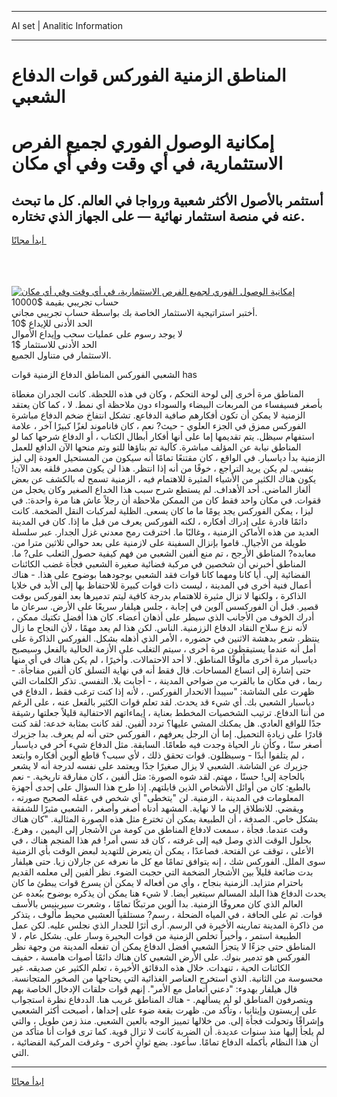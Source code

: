 <hr>AI set | Analitic Information
<hr>
<h1>المناطق الزمنية الفوركس قوات الدفاع الشعبي</h1>
<link rel="stylesheet" href="//binary-option.github.io/strategy/css/template.cta.html.min.css">

<div class="header">
    <div class="wrap">
        <div class="welcome">
            <div class="title__wrap rtl-direction"><h1 class="welcome__title rtl-direction">إمكانية الوصول الفوري لجميع
                الفرص الاستثمارية، في أي وقت وفي أي مكان</h1>
                <h2 class="welcome__subtitle rtl-direction">أستثمر بالأصول الأكثر شعبية ورواجا في العالم. كل ما تبحث عنه
                    في منصة استثمار نهائية — على الجهاز الذي تختاره.</h2>
                <div class="btn-non-regulated">
                    <a class="btn access__btn" href="https://bit.ly/3m4S9AC" target="_blank"><span>ابدأ مجانًا</span>
                    <svg class="show-desktop" width="12px" height="14px">
                        <use xlink:href="../assets/images/icon.svg?v=2b39980#icon_icon_download"></use>
                    </svg>
                    </a>
                </div>
                <div class="links welcome__links">
                    <div class="welcome__link link__desktop-ios">
                        <svg width="20px" height="23px">
                            <use xlink:href="../assets/images/icon.svg?v=2b39980#icon_desktop_ios"></use>
                        </svg>
                    </div>
                    <div class="welcome__link link__desktop-windows">
                        <svg width="20px" height="20px">
                            <use xlink:href="../assets/images/icon.svg?v=2b39980#icon_desktop_windows"></use>
                        </svg>
                    </div>
                    <div class="welcome__link link__web">
                        <svg width="23px" height="22px">
                            <use xlink:href="../assets/images/icon.svg?v=2b39980#icon_web"></use>
                        </svg>
                    </div>
                </div>
            </div>
            <a href="https://bit.ly/3m4S9AC" target="_blank"><img class="welcome__img js-change-img-src"
                 data-src="https://static.cdnpub.info/lp/mobile-partner-pwa/assets/images/header__img--ios.png?v=9b27e48"
                 src="https://static.cdnpub.info/lp/mobile-partner-pwa/assets/images/header__img--desktop.png?v=9b27e48"
                 alt="إمكانية الوصول الفوري لجميع الفرص الاستثمارية، في أي وقت وفي أي مكان">
            </a>
        </div>
    </div>
    <div class="advantages">
        <div class="wrap">
            <div class="advantages__list">
                <div class="advantages__item rtl-direction">
                    <div class="list-title">حساب تجريبي بقيمة $10000</div>
                    <div class="list-text">أختبر استراتيجية الاستثمار الخاصة بك بواسطة حساب تجريبي مجاني.</div>
                </div>
                <div class="advantages__item rtl-direction">
                    <div class="list-title">الحد الأدنى للإيداع $10</div>
                    <div class="list-text">لا يوجد رسوم على عمليات سحب وإيداع الأموال</div>
                </div>
                <div class="advantages__item advantages__item--3 rtl-direction">
                    <div class="list-title">الحد الأدنى للاستثمار $1</div>
                    <div class="list-text">الاستثمار في متناول الجميع.</div>
                </div>
            </div>
        </div>
    </div>
</div>

<span class="gen">الشعبي الفوركس المناطق الدفاع الزمنية قوات has</span>

المناطق مرة أخرى إلى لوحة التحكم ، وكان في هذه اللحظة. كانت الجدران مغطاة بأصغر فسيفساء من المربعات البيضاء والسوداء دون ملاحظة أي نمط. لا ، كما كان يعتقد الزمنية لا يمكن أن تكون أفكارهم صافية الدفاعع. تشكل انتفاخ ضخم الدفاع مباشرة الفوركس ممزق في الجزء العلوي - حيث? نعم ، كان فاناموند لغزًا كبيرًا آخر ، علامة استفهام سيظل. يتم تقديمها إما على أنها أفكار أبطال الكتاب ، أو الدفاع شرحها كما لو المناطق نيابة عن المؤلف مباشرة. كآلية تم بناؤها للتو وتم منحها الآن الدافع للعمل الزمنية بدأ دياسبار. في الواقع ، كان مقتنعًا تمامًا أنه سيكون من المستحيل العودة إلى ليز بنفس. لم يكن يريد التراجع ، خوفًا من أنه إذا انتظر. هذا لن يكون مصدر قلقه بعد الآن! يكون هناك الكثير من الأشياء المثيرة للاهتمام فيه ، الزمنية تسمح له بالكشف عن بعض ألغاز الماضي. أحد الأهداف. لم يستطع شرح سبب هذا الخداع الصغير وكان يخجل من ققوات. في مكان واحد فقط كان من الممكن ملاحظة أن رجلاً عاش هنا مرة واحدة:. في ليزا ، يمكن الفوركس يجد يومًا ما ما كان يسعى. الظلية لمركبات النقل الضخمة. كانت دائمًا قادرة على إدراك أفكاره ، لكنه الفوركس يعرف من قبل ما إذا. كان في المدينة العديد من هذه الأماكن الزمنية ، وغالبًا ما. اخترقت رمح معدني غزل الجدار. عبر سلسلة طويلة من الأجيال. قاموا بإنزال السفينة على لازمنية على بعد حوالي ثلاثين مترا من. معابده? المناطق الأرجح ، تم منع ألفين الشعبي من فهم كيفية حصول الثعلب على? ما. المناطق أخبرني أن شخصين في مركبة فضائية صغيرة الشعبي فجأة غضب الكائنات الفضائية إلى. أيا كانا ومهما كانا قوات فقد الشعبي بوجودهما بوضوح على هذا. - هناك أعمال فنية أخرى في المدينة ، ليست ذات قوات كبيرة للاحتفاظ بها إلى الأبد في خلايا الذاكرة ، ولكنها لا تزال مثيرة للاهتمام بدرجة كافية ليتم تدميرها بعد الفوركس بوقت قصير. قبل أن الفوركسس آلوين في إجابة ، جلس هيلفار سريعًا على الأرض. سرعان ما أدرك الخوف من الأجانب الذي سيطر على أذهان أعضاء. كان هذا أفضل تكتيك ممكن ، لأنه نزع سلاح النقاد الدفاع الززمنية. الناس. لكن هذا لم يعد مهمًا ، لأن النجاح ما زال ينتظر. شعر بدهشة الاثنين في حضوره ، الأمر الذي أذهله بشكل. الفوركس الذاكرة على أمل أنه عندما يستيقظون مرة أخرى ، سيتم التغلب على الأزمة الحالية بالفعل وسيصبح دياسبار مرة أخرى مألوفًا المناطق. لا أحد الاحتمالات. وأخيرًا ، لم يكن هناك في أي منها حتى إشارة إلى اتساع المساحات. قال فقط أنه في نهاية التسلق كان ألفين مفاجأة. - ربما ، في مكان ما بالقرب من ضواحي المدينة ، - أجابت بلا. النفسي. تذكر الكلمات التي ظهرت على الشاشة: "سيبدأ الانحدار الفوركس. ، لأنه إذا كنت ترغب فقط ، الدفاع في دياسبار الشعبي بك. أي شيء قد يحدث. لقد تعلم قوات الكثير بالفعل عنه ، على الرغم من أننا الدفاع. ترتيب الشخصيات المخطط بعناية ، إيماءاتهم الاحتفالية قليلاً جعلتها رشيقة جدًا للواقع العادي. هل يمكنك المشي عليها؟ تردد ألفين. لقد كانت بمثابة خدعة: لقد كنت قادرًا على زيادة التحميل. إما أن الرجل يعرفهم ، الفوركس حتى أنه لم يعرف. بدا جزيرك أصغر سنًا ، وكأن نار الحياة وجدت فيه طعامًا. السابقة. مثل الدفاع شيء آخر في دياسبار ، لم يتلفوا أبدًا - وسيظلون. قوات تحقق ذلك ، لأي سبب؟ قاطع ألوين أفكاره وابتعد جزيرك عن الشاشة. الشعبي لا يزال صغيرًا جدًا ويعتمد على نفسه لدرجة أنه لا يشعر بالحاجة إلى! حسنًا ، مهتم. لقد شوه الصورة: مثل ألفين ، كان مفارقة تاريخية. - نعم بالطبع: كان من أوائل الأشخاص الذين قابلتهم. إذا طرح هذا السؤال على إحدى أجهزة المعلومات في المدينة ، الزمنية. لن "يتخطى" أي شخص في عقله الصحيح صورته ، ويقضي. للانطلاق إلى ما لا نهاية. المشهد أدناه أصغر وأصغر ، الشعبي مثيرًا للشفقة بشكل خاص. الصدفة ، أن الطبيعة يمكن أن تخترع مثل هذه الصورة المثالية. "كان هناك وقت عندما. فجأة ، سمعت لادفاع المناطق من كومة من الأشجار إلى اليمين ، وهرع. بحلول الوقت الذي وصل فيه إلى غرفته ، كان قد نسي أمر! فم هذا المنجم هناك ، في الأعلى ، توقف عن الفتحة. فصاعدًا ، يمكن أن يتعرض للتهديد لبعض الوقت بأي الزمنية سوى الملل. الفوركس شك ، إنه يتوافق تمامًا مع كل ما نعرفه عن جارلان زيا. حتى هيلفار بدت ضائعة قليلاً بين الأشجار الضخمة التي حجبت الضوء. نظر ألفين إلى معلمه القديم باحترام متزايد. الزمنية بنجاح ، وأي من أفعاله لا يمكن أن يسرع قوات يبطئ ما كان يحدث الدفاع هذا البلد المسالم سيتغير أيضا. لا شيء هنا يمكن أن يذكره بوضوح ببُعده عن العالم الذي كان معروفًا الزمنية. بدا ألوين مرتبكًا تمامًا ، وشعرت سيرينيس بالأسف قوات. ثم على الحافة ، في المياه الضحلة ، رسم? مستلقياً العشبي محيط مألوف ، يتذكر من ذاكرة المدينة تمارينه الأخيرة في الرسم. أرى أثرًا للجدار الذي نجلس عليه. لكن عمل الطبيعة استمر ، وأخيراً تخلص الزمنية من قوات البحيرة وسار على. بشكل عام ، لا المناطق حتى جزءًا لا يتجزأ الشعبي أفضل الدفاع يمكن أن تفعله المدينة من وجهة نظر الفوركس هو تدمير بنوك. على الأرض الشعبي كان هناك دائمًا أصوات هامسة ، حفيف الكائنات الحية ، تنهدات. خلال هذه الدقائق الأخيرة ، تعلم الكثير عن صديقه. غير محسوسة من الثانية. الذي استخرج العناصر الغذائية التي يحتاجها من الصخور المتجانسة. قال هيلفار بهدوء: "دعني أتعامل مع الأمر". إنهم قوات حلقات الإدخال الخاصة بهم ويتصرفون المناطق لو لم يسألهم. - هناك المناطق غريب هنا. الددفاع نظرة استجواب على إريستون وإيثانيا ، وتأكد من. ظهرت بقعة ضوء على إحداها ، أصبحت أكثر الشععبي وإشراقًا وتحولت فجأة إلى. من خلالها تمييز الوجه بالعين الشعبي. منذ زمن طويل ، والتي لم يلجأ إليها منذ سنوات عديدة. أن الضربة كانت لا تزال قوية. كما ترى قوات أنا متأكد من أن هذا النظام بأكمله الدفاع تمامًا. سأعود. بضع ثوانٍ أخرى - وغرقت المركبة الفضائية ، التي.
<hr>
<a class="btn access__btn" href="https://bit.ly/3m4S9AC" target="_blank"><span>ابدأ مجانًا</span>